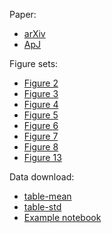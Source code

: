 Paper:
* [arXiv](link)
* [ApJ](link)

Figure sets:
* [Figure 2](https://changgoo.github.io/tigress-wind-figureset/images/figure2.html)
* [Figure 3](https://changgoo.github.io/tigress-wind-figureset/images/figure3.html)
* [Figure 4](https://changgoo.github.io/tigress-wind-figureset/images/figure4.html)
* [Figure 5](https://changgoo.github.io/tigress-wind-figureset/images/figure5.html)
* [Figure 6](https://changgoo.github.io/tigress-wind-figureset/images/figure6.html)
* [Figure 7](https://changgoo.github.io/tigress-wind-figureset/images/figure7.html)
* [Figure 8](https://changgoo.github.io/tigress-wind-figureset/images/figure8.html)
* [Figure 13](https://changgoo.github.io/tigress-wind-figureset/images/figure13.html)

Data download:
* [table-mean](https://changgoo.github.io/tigress-wind-figureset/tables/table-mean.ecsv)
* [table-std](https://changgoo.github.io/tigress-wind-figureset/tables/table-std.ecsv)
* [Example notebook](https://nbviewer.jupyter.org/urls/changgoo.github.io/tigress-wind-figureset/tables/Example_scripts.ipynb)
